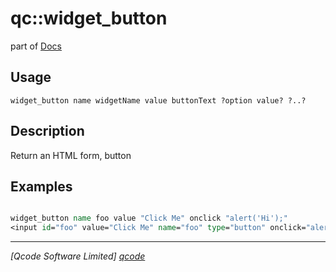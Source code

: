 qc::widget_button
=================

part of [Docs](.)

Usage
-----
`
	widget_button name widgetName value buttonText ?option value? ?..?
    `

Description
-----------
Return an HTML form, button

Examples
--------
```tcl

widget_button name foo value "Click Me" onclick "alert('Hi');"
<input id="foo" value="Click Me" name="foo" type="button" onclick="alert('Hi');">

```

----------------------------------
*[Qcode Software Limited] [qcode]*

[qcode]: http://www.qcode.co.uk "Qcode Software"